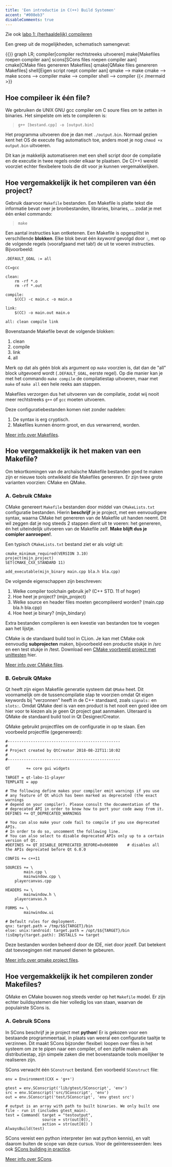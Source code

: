 ```yaml
---
title: 'Een introductie in C(++) Build Systemen'
accent: "#008eb3"
disableComments: true
---
```


Zie ook [labo 1: (herhaaldelijk) compileren](/c/labo-1#compiling)

Een greep uit de mogelijkheden, schematisch samengevat:

{{<mermaid>}}
graph LR;
    compiler[compiler rechtstreeks uitvoeren]
    make[Makefiles roepen compiler aan]
    scons[SCons files roepen compiler aan]
    cmake[CMake files genereren Makefiles]
    qmake[QMake files genereren Makefiles]
    shell[Eigen script roept compiler aan]
    qmake --> make
    cmake --> make
    scons --> compiler
    make --> compiler
    shell --> compiler
{{< /mermaid >}}

## Hoe compileer ik één file?

We gebruiken de UNIX GNU gcc compiler om C soure files om te zetten in binaries. Het simpelste om iets te compileren is:

> `g++ [bestand.cpp] -o [output.bin]`

Het programma uitvoeren doe je dan met `./output.bin`. Normaal gezien kent het OS de execute flag automatisch toe, anders moet je nog `chmod +x output.bin` uitvoeren.

Dit kan je makkelijk automatiseren met een shell script door de compilatie en de executie in twee regels onder elkaar te plaatsen. De C(++) wereld voorziet echter flexibelere tools die dit voor je kunnen vergemakkelijken.

## Hoe vergemakkelijk ik het compileren van één project?

Gebruik daarvoor `Makefile` bestanden. Een Makefile is platte tekst die informatie bevat over je bronbestanden, libraries, binaries, ... zodat je met één enkel commando:

> `make`

Een aantal instructies kan ontketenen. Een Makefile is opgesplitst in verschillende **blokken**. Elke blok bevat één _keyword_ gevolgd door `:`, met op de volgende regels (voorafgaand met tab!) de uit te voeren instructies. Bijvoorbeeld:

```
.DEFAULT_GOAL := all

CC=gcc

clean:
    rm -rf *.o
    rm -rf *.out

compile:
    $(CC) -c main.c -o main.o

link:
    $(CC) -o main.out main.o

all: clean compile link
```

Bovenstaande Makefile bevat de volgende blokken:

1. clean
2. compile
3. link
4. all

Merk op dat als géén blok als argument op `make` voorzien is, dat dan de "all" block uitgevoerd wordt (`.DEFAULT_GOAL`, eerste regel). Op die manier kan je met het commando `make compile` de compilatiestap uitvoeren, maar met `make` of `make all` een hele reeks aan stappen. 

Makefiles verzorgen dus het uitvoeren van de compilatie, zodat wij nooit meer rechtstreeks `g++` of `gcc` moeten uitvoeren. 

Deze configuratiebestanden komen niet zonder nadelen:

1. De syntax is erg cryptisch.
2. Makefiles kunnen énorm groot, en dus verwarrend, worden.

[Meer info over Makefiles](ftp://ftp.gnu.org/old-gnu/Manuals/make-3.79.1/html_chapter/make_2.html).

## Hoe vergemakkelijk ik het maken van een Makefile?

Om tekortkomingen van de archaïsche Makefile bestanden goed te maken zijn er nieuwe tools ontwikkeld die Makefiles genereren. Er zijn twee grote varianten voorzien: CMake en QMake.

### A. Gebruik CMake

CMake genereert `Makefile` bestanden door middel van `CMakeLists.txt` configuratie bestanden. Hierin **beschrijf** je je project, met een eenvoudigere syntax, waarna CMake het genereren van de Makefile uit handen neemt. Dit wil zeggen dat je nog steeds 2 stappen dient uit te voeren: het genereren, én het uiteindelijk uitvoeren van de Makefile zelf. **Make blijft dus je comipler aanroepen!**. 

Een typisch `CMakeLists.txt` bestand ziet er als volgt uit:

```
cmake_minimum_required(VERSION 3.10)
project(mijn_project)
SET(CMAKE_CXX_STANDARD 11)

add_executable(mijn_binary main.cpp bla.h bla.cpp)
```

De volgende eigenschappen zijn beschreven:

1. Welke compiler toolchain gebruik je? (C++ STD. 11 of hoger)
2. Hoe heet je project? (mijn_project)
3. Welke source en header files moeten gecompileerd worden? (main.cpp bla.h bla.cpp)
4. Hoe heet je binary? (mijn_bindary)

Extra bestanden compileren is een kwestie van bestanden toe te voegen aan het lijstje. 

CMake is de standaard build tool in CLion. Je kan met CMake ook eenvoudig **subprojecten** maken, bijvoorbeeld een productie stukje in /src en een test stukje in /test. Download een [CMake voorbeeld project met unittesten](/teaching/cpp/labo-7-unittest.zip) hier. 

[Meer info over CMake files](https://cmake.org/cmake-tutorial/).

### B. Gebruik QMake

Qt heeft zijn eigen Makefile generatie systeem dat `QMake` heet. Dit voornamelijk om de tussencompilatie stap te voorzien omdat Qt eigen keywords bij "verzonnen" heeft in de C++ standaard, zoals `signals:` en `slots:`. Omdat QMake deel is van een product is het nooit een goed idee om hier voor te kiezen als je geen Qt project gaat aanmaken. Uiteraard is QMake de standaard build tool in Qt Designer/Creator. 

QMake gebruikt projectfiles om de configuratie in op te slaan. Een voorbeeld projectfile (gegenereerd):

```
#-------------------------------------------------
#
# Project created by QtCreator 2018-08-22T11:10:02
#
#-------------------------------------------------

QT       += core gui widgets

TARGET = qt-labo-11-player
TEMPLATE = app

# The following define makes your compiler emit warnings if you use
# any feature of Qt which has been marked as deprecated (the exact warnings
# depend on your compiler). Please consult the documentation of the
# deprecated API in order to know how to port your code away from it.
DEFINES += QT_DEPRECATED_WARNINGS

# You can also make your code fail to compile if you use deprecated APIs.
# In order to do so, uncomment the following line.
# You can also select to disable deprecated APIs only up to a certain version of Qt.
#DEFINES += QT_DISABLE_DEPRECATED_BEFORE=0x060000    # disables all the APIs deprecated before Qt 6.0.0

CONFIG += c++11

SOURCES += \
        main.cpp \
        mainwindow.cpp \
    playercanvas.cpp

HEADERS += \
        mainwindow.h \
    playercanvas.h

FORMS += \
        mainwindow.ui

# Default rules for deployment.
qnx: target.path = /tmp/$${TARGET}/bin
else: unix:!android: target.path = /opt/$${TARGET}/bin
!isEmpty(target.path): INSTALLS += target
```

Deze bestanden worden beheerd door de IDE, niet door jezelf. Dat betekent dat toevoegingen niet manueel dienen te gebeuren. 

[Meer info over qmake project files](http://doc.qt.io/archives/qt-4.8/qmake-project-files.html).

## Hoe vergemakkelijk ik het compileren zonder Makefiles?

QMake en CMake bouwen nog steeds verder op het `Makefile` model. Er zijn echter buildsystemen die hier volledig los van staan, waarvan de populairste SCons is.

### A. Gebruik SCons

In SCons beschrijf je je project met **python**! Er is gekozen voor een bestaande programmeertaal, in plaats van weeral een configuratie taaltje te verzinnen. Dit maakt SCons bijzonder flexibel: loopen over files in het systeem om ze te pipen naar een compiler, of een zipfile maken als distributiestap, zijn simpele zaken die met bovenstaande tools moeilijker te realiseren zijn. 

SCons verwacht één `SConstruct` bestand. Een voorbeeld `SConstruct` file:

```
env = Environment(CXX = 'g++')

gtest = env.SConscript('lib/gtest/SConscript', 'env')
src = env.SConscript('src/SConscript', 'env')
out = env.SConscript('test/SConscript', 'env gtest src')

# output is an array with path to built binaries. We only built one file - run it (includes gtest_main).
test = Command( target = "testoutput",
                source = str(out[0]),
                action = str(out[0]) )
AlwaysBuild(test)
```

SCons vereist een python interpreter (en wat python kennis), en valt daarom buiten de scope van deze cursus. Voor de geïnteresseerden: lees ook [SCons building in practice](/post/scons-building/).

[Meer info over SCons](https://scons.org/doc/production/HTML/scons-man.html).